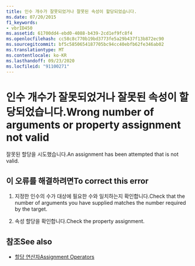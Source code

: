 ```yaml
---
title: 인수 개수가 잘못되었거나 잘못된 속성이 할당되었습니다.
ms.date: 07/20/2015
f1_keywords:
- vbrID450
ms.assetid: 61700dd4-ebd0-4088-b439-2cd1ef9fc8f4
ms.openlocfilehash: cc58c8c770b19bd3773fe5a29b437f13b872ec90
ms.sourcegitcommit: bf5c5850654187705bc94cc40ebfb62fe346ab02
ms.translationtype: MT
ms.contentlocale: ko-KR
ms.lasthandoff: 09/23/2020
ms.locfileid: "91100271"
---
```

# <a name="wrong-number-of-arguments-or-property-assignment-not-valid"></a><span data-ttu-id="d3b00-102">인수 개수가 잘못되었거나 잘못된 속성이 할당되었습니다.</span><span class="sxs-lookup"><span data-stu-id="d3b00-102">Wrong number of arguments or property assignment not valid</span></span>

<span data-ttu-id="d3b00-103">잘못된 할당을 시도했습니다.</span><span class="sxs-lookup"><span data-stu-id="d3b00-103">An assignment has been attempted that is not valid.</span></span>  
  
## <a name="to-correct-this-error"></a><span data-ttu-id="d3b00-104">이 오류를 해결하려면</span><span class="sxs-lookup"><span data-stu-id="d3b00-104">To correct this error</span></span>  
  
1. <span data-ttu-id="d3b00-105">지정한 인수의 수가 대상에 필요한 수와 일치하는지 확인합니다.</span><span class="sxs-lookup"><span data-stu-id="d3b00-105">Check that the number of arguments you have supplied matches the number required by the target.</span></span>  
  
2. <span data-ttu-id="d3b00-106">속성 할당을 확인합니다.</span><span class="sxs-lookup"><span data-stu-id="d3b00-106">Check the property assignment.</span></span>  
  
## <a name="see-also"></a><span data-ttu-id="d3b00-107">참조</span><span class="sxs-lookup"><span data-stu-id="d3b00-107">See also</span></span>

- [<span data-ttu-id="d3b00-108">할당 연산자</span><span class="sxs-lookup"><span data-stu-id="d3b00-108">Assignment Operators</span></span>](../language-reference/operators/assignment-operators.md)
